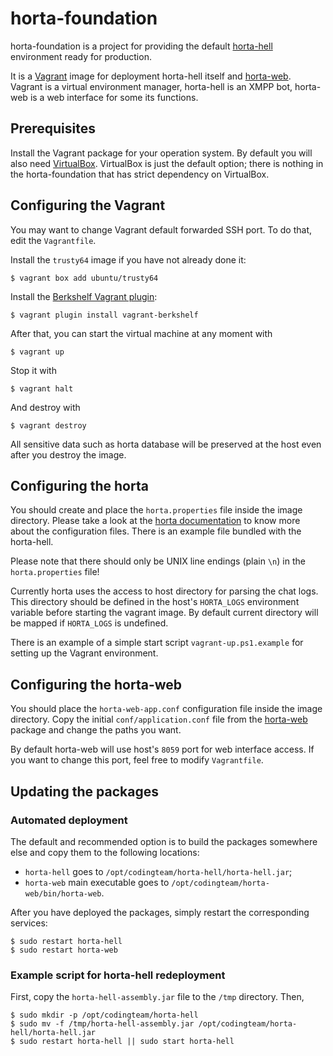 horta-foundation
================
horta-foundation is a project for providing the default [horta-hell](https://github.com/codingteam/horta-hell)
environment ready for production.

It is a [Vagrant](http://www.vagrantup.com/) image for deployment horta-hell itself and
[horta-web](https://github.com/codingteam/horta-hell).  Vagrant is a virtual environment manager, horta-hell is an XMPP
bot, horta-web is a web interface for some its functions.

Prerequisites
-------------
Install the Vagrant package for your operation system. By default you will also need
[VirtualBox](https://www.virtualbox.org/). VirtualBox is just the default option; there is nothing in the
horta-foundation that has strict dependency on VirtualBox.

Configuring the Vagrant
-----------------------
You may want to change Vagrant default forwarded SSH port. To do that, edit the `Vagrantfile`.

Install the `trusty64` image if you have not already done it:

    $ vagrant box add ubuntu/trusty64

Install the [Berkshelf Vagrant plugin](https://github.com/berkshelf/vagrant-berkshelf):

    $ vagrant plugin install vagrant-berkshelf

After that, you can start the virtual machine at any moment with

    $ vagrant up

Stop it with

    $ vagrant halt

And destroy with

    $ vagrant destroy

All sensitive data such as horta database will be preserved at the host even after you destroy the image.

Configuring the horta
---------------------
You should create and place the `horta.properties` file inside the image directory. Please take a look at the
[horta documentation](https://github.com/codingteam/horta-hell) to know more about the configuration files. There is an
example file bundled with the horta-hell.

Please note that there should only be UNIX line endings (plain `\n`) in the `horta.properties` file!

Currently horta uses the access to host directory for parsing the chat logs.  This directory should be defined in the
host's `HORTA_LOGS` environment variable before starting the vagrant image. By default current directory will be mapped
if `HORTA_LOGS` is undefined.

There is an example of a simple start script `vagrant-up.ps1.example` for setting up the Vagrant environment.

Configuring the horta-web
-------------------------
You should place the `horta-web-app.conf` configuration file inside the image directory. Copy the initial
`conf/application.conf` file from the [horta-web](https://github.com/codingteam/horta-hell) package and change the paths
you want.

By default horta-web will use host's `8059` port for web interface access. If you want to change this port, feel free to
modify `Vagrantfile`.

Updating the packages
---------------------

### Automated deployment
The default and recommended option is to build the packages somewhere else and copy them to the following locations:
- `horta-hell` goes to `/opt/codingteam/horta-hell/horta-hell.jar`;
- `horta-web` main executable goes to `/opt/codingteam/horta-web/bin/horta-web`.

After you have deployed the packages, simply restart the corresponding services:

    $ sudo restart horta-hell
    $ sudo restart horta-web

### Example script for horta-hell redeployment
First, copy the `horta-hell-assembly.jar` file to the `/tmp` directory. Then,

    $ sudo mkdir -p /opt/codingteam/horta-hell
    $ sudo mv -f /tmp/horta-hell-assembly.jar /opt/codingteam/horta-hell/horta-hell.jar
    $ sudo restart horta-hell || sudo start horta-hell
